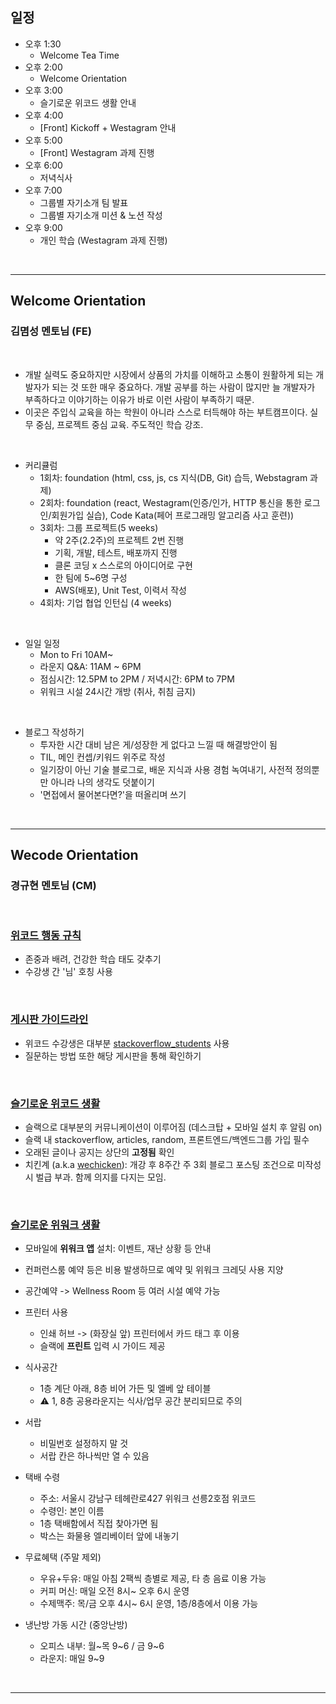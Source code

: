 ## 일정

- 오후 1:30
  - Welcome Tea Time
- 오후 2:00
  - Welcome Orientation
- 오후 3:00
  - 슬기로운 위코드 생활 안내
- 오후 4:00
  - [Front] Kickoff + Westagram 안내
- 오후 5:00
  - [Front] Westagram 과제 진행
- 오후 6:00
  - 저녁식사
- 오후 7:00
  - 그룹별 자기소개 팀 발표
  - 그룹별 자기소개 미션 & 노션 작성
- 오후 9:00
  - 개인 학습 (Westagram 과제 진행)

<br>

---

## Welcome Orientation

### 김몀성 멘토님 (FE)

<br>

- 개발 실력도 중요하지만 시장에서 상품의 가치를 이해하고 소통이 원활하게 되는 개발자가 되는 것 또한 매우 중요하다. 개발 공부를 하는 사람이 많지만 늘 개발자가 부족하다고 이야기하는 이유가 바로 이런 사람이 부족하기 때문.
- 이곳은 주입식 교육을 하는 학원이 아니라 스스로 터득해야 하는 부트캠프이다. 실무 중심, 프로젝트 중심 교육. 주도적인 학습 강조.

<br>

- 커리큘럼
  - 1회차: foundation (html, css, js, cs 지식(DB, Git) 습득, Webstagram 과제)
  - 2회차: foundation (react, Westagram(인증/인가, HTTP 통신을 통한 로그인/회원가입 실습), Code Kata(페어 프로그래밍 알고리즘 사고 훈련))
  - 3회차: 그룹 프로젝트(5 weeks)
    - 약 2주(2.2주)의 프로젝트 2번 진행
    - 기획, 개발, 테스트, 배포까지 진행
    - 클론 코딩 x 스스로의 아이디어로 구현
    - 한 팀에 5~6명 구성
    - AWS(배포), Unit Test, 이력서 작성
  - 4회차: 기업 협업 인턴십 (4 weeks)

<br>

- 일일 일정
  - Mon to Fri 10AM~
  - 라운지 Q&A: 11AM ~ 6PM
  - 점심시간: 12.5PM to 2PM / 저녁시간: 6PM to 7PM
  - 위워크 시설 24시간 개방 (취사, 취침 금지)

<br>

- 블로그 작성하기
  - 투자한 시간 대비 남은 게/성장한 게 없다고 느낄 때 해결방안이 됨
  - TIL, 메인 컨셉/키워드 위주로 작성
  - 일기장이 아닌 기술 블로그로, 배운 지식과 사용 경험 녹여내기, 사전적 정의뿐만 아니라 나의 생각도 덧붙이기
  - '면접에서 물어본다면?'을 떠올리며 쓰기

<br>

---

## Wecode Orientation

### 경규현 멘토님 (CM)

<br>

### [위코드 행동 규칙](https://wecode.notion.site/wecode-03def2d876c746e681e5ef02805f042a)

- 존중과 배려, 건강한 학습 태도 갖추기
- 수강생 간 '님' 호칭 사용

<br>

### [게시판 가이드라인](https://wecode.notion.site/wecommunity-Guideline-ab3edb66a4ff4203b4e5452c08893df4)

- 위코드 수강생은 대부분 [stackoverflow_students](https://community.wecode.co.kr/c/q-a/21) 사용
- 질문하는 방법 또한 해당 게시판을 통해 확인하기

<br>

### [슬기로운 위코드 생활](https://wecode.notion.site/wecode-20c61d88a2e04b9e9a50c11ac5afc24a)

- 슬랙으로 대부분의 커뮤니케이션이 이루어짐 (데스크탑 + 모바일 설치 후 알림 on)
- 슬랙 내 stackoverflow, articles, random, 프론트엔드/백엔드그룹 가입 필수
- 오래된 글이나 공지는 상단의 **고정됨** 확인
- 치킨계 (a.k.a [wechicken](https://chicken.wecode.co.kr/)): 개강 후 8주간 주 3회 블로그 포스팅 조건으로 미작성시 벌급 부과. 함께 의지를 다지는 모임.

<br>

### [슬기로운 위워크 생활](https://wecode.notion.site/WeWork-e013a782864b4590a060c554f50bc9d3)

- 모바일에 **위워크 앱** 설치: 이벤트, 재난 상황 등 안내
- 컨퍼런스룸 예약 등은 비용 발생하므로 예약 및 위워크 크레딧 사용 지양
- 공간예약 -> Wellness Room 등 여러 시설 예약 가능
- 프린터 사용
  - 인쇄 허브 -> (화장실 앞) 프린터에서 카드 태그 후 이용
  - 슬랙에 **프린트** 입력 시 가이드 제공
- 식사공간
  - 1층 계단 아래, 8층 비어 가든 및 엘베 앞 테이블
  - ⚠️ 1, 8층 공용라운지는 식사/업무 공간 분리되므로 주의
- 서랍
  - 비밀번호 설정하지 말 것
  - 서랍 칸은 하나씩만 열 수 있음
- 택배 수령
  - 주소: 서울시 강남구 테헤란로427 위워크 선릉2호점 위코드
  - 수령인: 본인 이름
  - 1층 택배함에서 직접 찾아가면 됨
  - 박스는 화물용 엘리베이터 앞에 내놓기
- 무료혜택 (주말 제외)
  - 우유+두유: 매일 아침 2팩씩 층별로 제공, 타 층 음료 이용 가능
  - 커피 머신: 매일 오전 8시~ 오후 6시 운영
  - 수제맥주: 목/금 오후 4시~ 6시 운영, 1층/8층에서 이용 가능
- 냉난방 가동 시간 (중앙난방)

  - 오피스 내부: 월~목 9~6 / 금 9~6
  - 라운지: 매일 9~9

<br>

---
